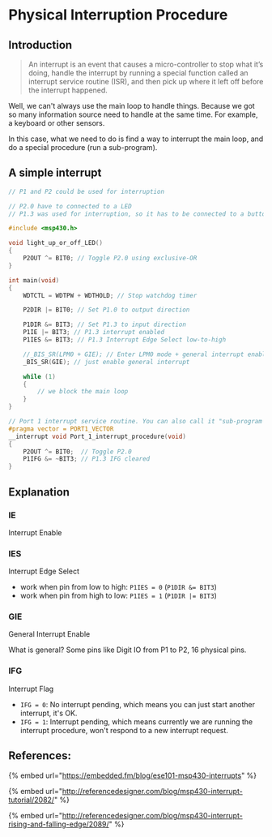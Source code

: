 # Physical Interruption Procedure

## Introduction

> An interrupt is an event that causes a micro-controller to stop what it’s doing, handle the interrupt by running a special function called an interrupt service routine \(ISR\), and then pick up where it left off before the interrupt happened.

Well, we can't always use the main loop to handle things. Because we got so many information source need to handle at the same time. For example, a keyboard or other sensors.

In this case, what we need to do is find a way to interrupt the main loop, and do a special procedure \(run a sub-program\).

## A simple interrupt

```c
// P1 and P2 could be used for interruption

// P2.0 have to connected to a LED
// P1.3 was used for interruption, so it has to be connected to a button

#include <msp430.h>

void light_up_or_off_LED()
{
    P2OUT ^= BIT0; // Toggle P2.0 using exclusive-OR
}

int main(void)
{
    WDTCTL = WDTPW + WDTHOLD; // Stop watchdog timer

    P2DIR |= BIT0; // Set P1.0 to output direction

    P1DIR &= BIT3; // Set P1.3 to input direction
    P1IE |= BIT3; // P1.3 interrupt enabled
    P1IES &= BIT3; // P1.3 Interrupt Edge Select low-to-high

    //_BIS_SR(LPM0 + GIE); // Enter LPM0 mode + general interrupt enable
    _BIS_SR(GIE); // just enable general interrupt

    while (1)
    {
        // we block the main loop
    }
}

// Port 1 interrupt service routine. You can also call it "sub-program for button P1.3"
#pragma vector = PORT1_VECTOR
__interrupt void Port_1_interrupt_procedure(void)
{
    P2OUT ^= BIT0;  // Toggle P2.0
    P1IFG &= ~BIT3; // P1.3 IFG cleared
}
```

## Explanation

### IE

Interrupt Enable

### IES

Interrupt Edge Select

* work when pin from low to high: `P1IES = 0` \(`P1DIR &= BIT3`\)
* work when pin from high to low: `P1IES = 1` \(`P1DIR |= BIT3`\) 

### GIE

General Interrupt Enable

What is general? Some pins like Digit IO from P1 to P2, 16 physical pins.

### IFG

Interrupt Flag

* `IFG = 0`: No interrupt pending, which means you can just start another interrupt, it's OK.
* `IFG = 1`: Interrupt pending, which means currently we are running the interrupt procedure, won't respond to a new interrupt request.

## References:

{% embed url="https://embedded.fm/blog/ese101-msp430-interrupts" %}

{% embed url="http://referencedesigner.com/blog/msp430-interrupt-tutorial/2082/" %}

{% embed url="http://referencedesigner.com/blog/msp430-interrupt-rising-and-falling-edge/2089/" %}



